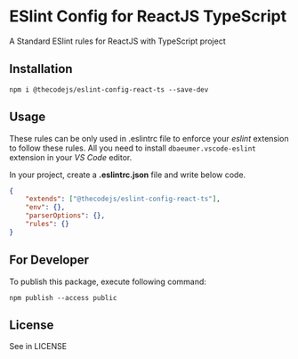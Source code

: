 # ESlint Config for ReactJS TypeScript

A Standard ESlint rules for ReactJS with TypeScript project

## Installation

```
npm i @thecodejs/eslint-config-react-ts --save-dev
```

## Usage
These rules can be only used in .eslintrc file to enforce your *eslint* extension to follow these rules. All you need to install ```dbaeumer.vscode-eslint``` extension in your *VS Code* editor.

In your project, create a **.eslintrc.json** file and write below code.

```json
{
    "extends": ["@thecodejs/eslint-config-react-ts"],
    "env": {},
    "parserOptions": {},
    "rules": {}
}
```


## For Developer
To publish this package, execute following command:
```
npm publish --access public
```


## License
See in LICENSE
